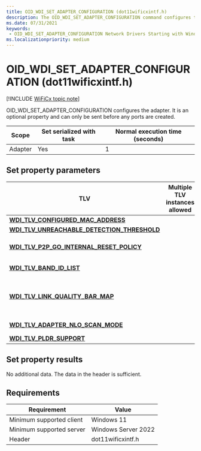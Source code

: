 ```yaml
---
title: OID_WDI_SET_ADAPTER_CONFIGURATION (dot11wificxintf.h)
description: The OID_WDI_SET_ADAPTER_CONFIGURATION command configures the adapter. It is an optional property and can only be sent before any ports are created.
ms.date: 07/31/2021
keywords:
 - OID_WDI_SET_ADAPTER_CONFIGURATION Network Drivers Starting with Windows Vista
ms.localizationpriority: medium
---
```


# OID\_WDI\_SET\_ADAPTER\_CONFIGURATION (dot11wificxintf.h)

[!INCLUDE [WiFiCx topic note](../includes/wificx-version-warning.md)]


OID\_WDI\_SET\_ADAPTER\_CONFIGURATION configures the adapter. It is an optional property and can only be sent before any ports are created.

| Scope   | Set serialized with task | Normal execution time (seconds) |
|---------|--------------------------|---------------------------------|
| Adapter | Yes                      | 1                               |

 

## Set property parameters


|TLV|Multiple TLV instances allowed|Optional|Description|
|--- |--- |--- |--- |
|[**WDI_TLV_CONFIGURED_MAC_ADDRESS**](wdi-tlv-configured-mac-address.md)||X|MAC address.|
|[**WDI_TLV_UNREACHABLE_DETECTION_THRESHOLD**](wdi-tlv-unreachable-detection-threshold.md)||X|Unreachable detection threshold.|
|[**WDI_TLV_P2P_GO_INTERNAL_RESET_POLICY**](wdi-tlv-p2p-go-internal-reset-policy.md)||X|Policy used by the firmware for operating channel selection after a Wi-Fi Direct GO Reset is stopped/restarted.|
|[**WDI_TLV_BAND_ID_LIST**](wdi-tlv-band-id-list.md)||X| List of bands that are not allowed to be used by the IHV. If not specified any supported band can be used. |
|[**WDI_TLV_LINK_QUALITY_BAR_MAP**](wdi-tlv-link-quality-bar-map.md)|||Mapping of signal quality to Wi-Fi signal strength bars. This field should be ignored by the adapter and it should use the behavior specified in [NDIS_STATUS_WDI_INDICATION_LINK_STATE_CHANGE](ndis-status-wdi-indication-link-state-change.md) for doing Link Quality notifications.|
|[**WDI_TLV_ADAPTER_NLO_SCAN_MODE**](wdi-tlv-adapter-nlo-scan-mode.md)||X|Indicates whether the NLO scans should be performed in active or passive mode.|
|[**WDI_TLV_PLDR_SUPPORT**](wdi-tlv-pldr-support.md)|||Specifies if PLDR is supported.|

 

## Set property results


No additional data. The data in the header is sufficient.

## Requirements

|Requirement|Value|
|--- |--- |
|Minimum supported client|Windows 11|
|Minimum supported server|Windows Server 2022|
|Header|dot11wificxintf.h|


